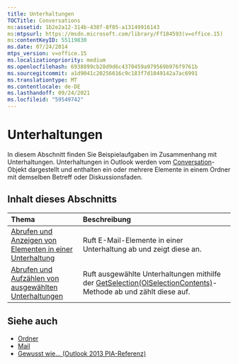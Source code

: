 ```yaml
---
title: Unterhaltungen
TOCTitle: Conversations
ms:assetid: 1b2e2a12-314b-438f-8f05-a13149916143
ms:mtpsurl: https://msdn.microsoft.com/library/Ff184593(v=office.15)
ms:contentKeyID: 55119830
ms.date: 07/24/2014
mtps_version: v=office.15
ms.localizationpriority: medium
ms.openlocfilehash: 6938899cb28d9d6c4370459a979569b976f9761b
ms.sourcegitcommit: a1d9041c20256616c9c183f7d1049142a7ac6991
ms.translationtype: MT
ms.contentlocale: de-DE
ms.lasthandoff: 09/24/2021
ms.locfileid: "59549742"
---
```

# <a name="conversations"></a>Unterhaltungen

In diesem Abschnitt finden Sie Beispielaufgaben im Zusammenhang mit Unterhaltungen. Unterhaltungen in Outlook werden vom [Conversation](https://msdn.microsoft.com/library/ff184711\(v=office.15\))-Objekt dargestellt und enthalten ein oder mehrere Elemente in einem Ordner mit demselben Betreff oder Diskussionsfaden.

## <a name="in-this-section"></a>Inhalt dieses Abschnitts

|Thema|Beschreibung|
|:----|:----------|
|[Abrufen und Anzeigen von Elementen in einer Unterhaltung](how-to-get-and-display-items-in-a-conversation.md)  |Ruft E-Mail-Elemente in einer Unterhaltung ab und zeigt diese an.|
|[Abrufen und Aufzählen von ausgewählten Unterhaltungen](how-to-get-and-enumerate-selected-conversations.md)  |Ruft ausgewählte Unterhaltungen mithilfe der [GetSelection(OlSelectionContents)](https://msdn.microsoft.com/library/ff185002\(v=office.15\))-Methode ab und zählt diese auf.|

## <a name="see-also"></a>Siehe auch

- [Ordner](folders.md)
- [Mail](mail.md)
- [Gewusst wie... (Outlook 2013 PIA-Referenz)](how-do-i-outlook-2013-pia-reference.md)

